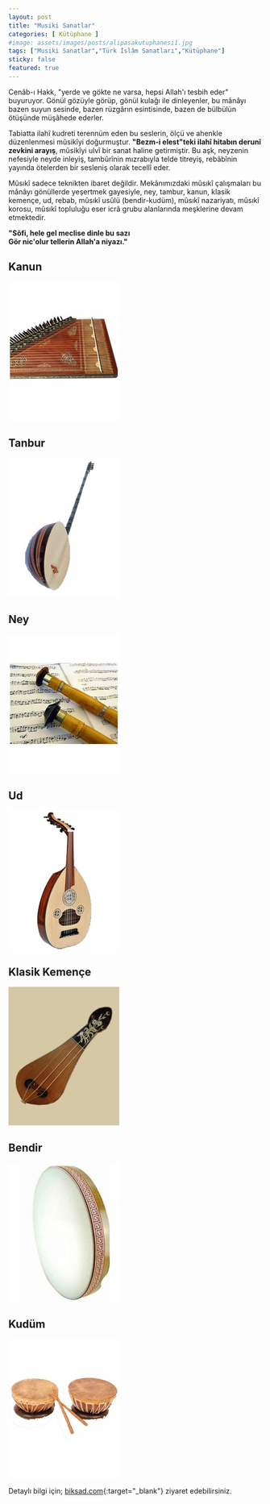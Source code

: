 ```yaml
---
layout: post
title: "Musiki Sanatlar"
categories: [ Kütüphane ]
#image: assets/images/posts/alipasakutuphanesi1.jpg
tags: ["Musiki Sanatlar","Türk İslâm Sanatları","Kütüphane"]
sticky: false
featured: true
---
```


Cenâb-ı Hakk, "yerde ve gökte ne varsa, hepsi Allah'ı tesbih eder" buyuruyor. Gönül gözüyle görüp, gönül kulağı ile dinleyenler, bu mânâyı bazen suyun sesinde, bazen rüzgârın esintisinde, bazen de bülbülün ötüşünde müşâhede ederler.

Tabiatta ilahî kudreti terennüm eden bu seslerin, ölçü ve ahenkle düzenlenmesi mûsikîyi doğurmuştur. **"Bezm-i elest"teki ilahî hitabın derunî zevkini arayış**, mûsikîyi ulvî bir sanat haline getirmiştir. Bu aşk, neyzenin nefesiyle neyde inleyiş, tambûrînin mızrabıyla telde titreyiş, rebâbînin yayında ötelerden bir sesleniş olarak tecellî eder.

Mûsıkî sadece teknikten ibaret değildir. Mekânımızdaki mûsıkî çalışmaları bu mânâyı gönüllerde yeşertmek gayesiyle, ney, tambur, kanun, klasik kemençe, ud, rebab, mûsıkî usûlü (bendir-kudüm), mûsıkî nazariyatı, mûsıkî korosu, mûsıkî topluluğu eser icrâ grubu alanlarında meşklerine devam etmektedir.

**"Sôfi, hele gel meclise dinle bu sazı  
Gör nic'olur tellerin Allah'a niyazı."**


## Kanun

![](/assets/images/posts/kanun.jpg)


## Tanbur

![](/assets/images/posts/tanbur.jpg)


## Ney

![](/assets/images/posts/ney.jpg)


## Ud

![](/assets/images/posts/ud.jpg)


## Klasik Kemençe

![](/assets/images/posts/klasik-kemence.jpg)


## Bendir

![](/assets/images/posts/bendir.jpg)


## Kudüm

![](/assets/images/posts/kudum.jpg)


Detaylı bilgi için; [biksad.com](https://biksad.com/kurslar){:target="_blank"} ziyaret edebilirsiniz.
